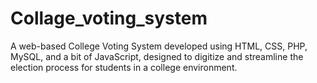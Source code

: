 # Collage_voting_system
A web-based College Voting System developed using HTML, CSS, PHP, MySQL, and a bit of JavaScript, designed to digitize and streamline the election process for students in a college environment.

